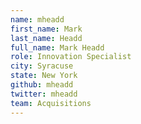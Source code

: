 ```yaml
---
name: mheadd
first_name: Mark
last_name: Headd
full_name: Mark Headd
role: Innovation Specialist
city: Syracuse
state: New York
github: mheadd
twitter: mheadd
team: Acquisitions
---
```

